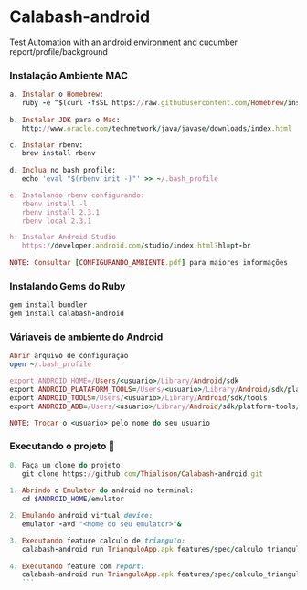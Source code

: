 # Calabash-android
Test Automation with an android environment and cucumber report/profile/background


### Instalação Ambiente MAC

```ruby
a. Instalar o Homebrew:
   ruby -e “$(curl -fsSL https://raw.githubusercontent.com/Homebrew/install/master/install)”
   
b. Instalar JDK para o Mac:
   http://www.oracle.com/technetwork/java/javase/downloads/index.html

c. Instalar rbenv:
   brew install rbenv
   
d. Inclua no bash_profile:
   echo 'eval "$(rbenv init -)"' >> ~/.bash_profile

e. Instalando rbenv configurando:
   rbenv install -l
   rbenv install 2.3.1
   rbenv local 2.3.1

h. Instalar Android Studio
   https://developer.android.com/studio/index.html?hl=pt-br
      
NOTE: Consultar [CONFIGURANDO_AMBIENTE.pdf] para maiores informações
```

### Instalando Gems do Ruby

```ruby
gem install bundler
gem install calabash-android
```

### Váriaveis de ambiente do Android

```ruby
Abrir arquivo de configuração
open ~/.bash_profile

export ANDROID_HOME=/Users/<usuario>/Library/Android/sdk
export ANDROID_PLATAFORM_TOOLS=/Users/<usuario>/Library/Android/sdk/platform-tools
export ANDROID_TOOLS=/Users/<usuario>/Library/Android/sdk/tools
export ANDROID_ADB=/Users/<usuario>/Library/Android/sdk/platform-tools/adb

NOTE: Trocar o <usuario> pelo nome do seu usuário
```


### Executando o projeto :dart:

```ruby
0. Faça um clone do projeto:
   git clone https://github.com/Thialison/Calabash-android.git
   
1. Abrindo o Emulator do android no terminal:
   cd $ANDROID_HOME/emulator

2. Emulando android virtual device: 
   emulator -avd "<Nome do seu emulator>"&

3. Executando feature calculo de triangulo: 
   calabash-android run TrianguloApp.apk features/spec/calculo_triangulo.feature
   
4. Executando feature com report: 
   calabash-android run TrianguloApp.apk features/spec/calculo_triangulo.feature -p report
   ```
